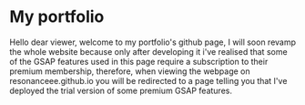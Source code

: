# My portfolio

Hello dear viewer, welcome to my portfolio's github page, I will soon revamp the whole website because only after developing it i've realised that some of the GSAP features used in this page require a subscription to their premium membership, therefore, when viewing the webpage on resonanceee.github.io you will be redirected to a page telling you that I've deployed the trial version of some premium GSAP features.
